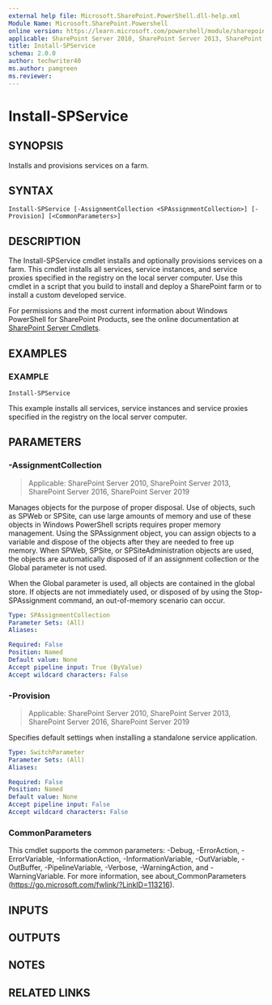 ```yaml
---
external help file: Microsoft.SharePoint.PowerShell.dll-help.xml
Module Name: Microsoft.SharePoint.Powershell
online version: https://learn.microsoft.com/powershell/module/sharepoint-server/install-spservice
applicable: SharePoint Server 2010, SharePoint Server 2013, SharePoint Server 2016, SharePoint Server 2019
title: Install-SPService
schema: 2.0.0
author: techwriter40
ms.author: pamgreen
ms.reviewer:
---
```


# Install-SPService

## SYNOPSIS

Installs and provisions services on a farm.


## SYNTAX

```
Install-SPService [-AssignmentCollection <SPAssignmentCollection>] [-Provision] [<CommonParameters>]
```

## DESCRIPTION
The Install-SPService cmdlet installs and optionally provisions services on a farm.
This cmdlet installs all services, service instances, and service proxies specified in the registry on the local server computer.
Use this cmdlet in a script that you build to install and deploy a SharePoint farm or to install a custom developed service.

For permissions and the most current information about Windows PowerShell for SharePoint Products, see the online documentation at [SharePoint Server Cmdlets](https://learn.microsoft.com/powershell/sharepoint/sharepoint-server/sharepoint-server-cmdlets).

## EXAMPLES

### EXAMPLE
```
Install-SPService
```

This example installs all services, service instances and service proxies specified in the registry on the local server computer.

## PARAMETERS

### -AssignmentCollection

> Applicable: SharePoint Server 2010, SharePoint Server 2013, SharePoint Server 2016, SharePoint Server 2019

Manages objects for the purpose of proper disposal.
Use of objects, such as SPWeb or SPSite, can use large amounts of memory and use of these objects in Windows PowerShell scripts requires proper memory management.
Using the SPAssignment object, you can assign objects to a variable and dispose of the objects after they are needed to free up memory.
When SPWeb, SPSite, or SPSiteAdministration objects are used, the objects are automatically disposed of if an assignment collection or the Global parameter is not used.

When the Global parameter is used, all objects are contained in the global store.
If objects are not immediately used, or disposed of by using the Stop-SPAssignment command, an out-of-memory scenario can occur.

```yaml
Type: SPAssignmentCollection
Parameter Sets: (All)
Aliases:

Required: False
Position: Named
Default value: None
Accept pipeline input: True (ByValue)
Accept wildcard characters: False
```

### -Provision

> Applicable: SharePoint Server 2010, SharePoint Server 2013, SharePoint Server 2016, SharePoint Server 2019

Specifies default settings when installing a standalone service application.

```yaml
Type: SwitchParameter
Parameter Sets: (All)
Aliases:

Required: False
Position: Named
Default value: None
Accept pipeline input: False
Accept wildcard characters: False
```

### CommonParameters
This cmdlet supports the common parameters: -Debug, -ErrorAction, -ErrorVariable, -InformationAction, -InformationVariable, -OutVariable, -OutBuffer, -PipelineVariable, -Verbose, -WarningAction, and -WarningVariable. For more information, see about_CommonParameters (https://go.microsoft.com/fwlink/?LinkID=113216).

## INPUTS

## OUTPUTS

## NOTES

## RELATED LINKS
